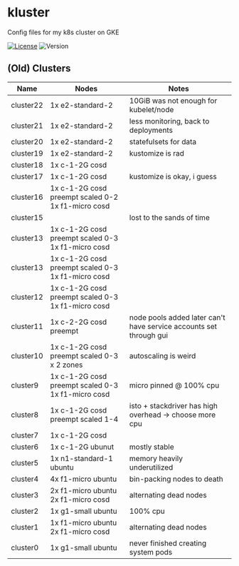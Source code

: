 # kluster

Config files for my k8s cluster on GKE

[![License](https://img.shields.io/github/license/seankhliao/kluster.svg?style=flat-square&maxAge=31536000)](LICENSE)
![Version](https://img.shields.io/github/v/tag/seankhliao/kluster?sort=semver&style=flat-square)

## (Old) Clusters

| Name      | Nodes                                                   | Notes                                                              |
| --------- | ------------------------------------------------------- | ------------------------------------------------------------------ |
| cluster22 | 1x e2-standard-2                                        | 10GiB was not enough for kubelet/node                              |
| cluster21 | 1x e2-standard-2                                        | less monitoring, back to deployments                               |
| cluster20 | 1x e2-standard-2                                        | statefulsets for data                                              |
| cluster19 | 1x e2-standard-2                                        | kustomize is rad                                                   |
| cluster18 | 1x c-1-2G cosd                                          |                                                                    |
| cluster17 | 1x c-1-2G cosd                                          | kustomize is okay, i guess                                         |
| cluster16 | 1x c-1-2G cosd preempt scaled 0-2 <br> 1x f1-micro cosd |                                                                    |
| cluster15 |                                                         | lost to the sands of time                                          |
| cluster13 | 1x c-1-2G cosd preempt scaled 0-3 <br> 1x f1-micro cosd |                                                                    |
| cluster13 | 1x c-1-2G cosd preempt scaled 0-3 <br> 1x f1-micro cosd |                                                                    |
| cluster12 | 1x c-1-2G cosd preempt scaled 0-3 <br> 1x f1-micro cosd |                                                                    |
| cluster11 | 1x c-2-2G cosd preempt                                  | node pools added later can't have service accounts set through gui |
| cluster10 | 1x c-1-2G cosd preempt scaled 0-3 x 2 zones             | autoscaling is weird                                               |
| cluster9  | 1x c-1-2G cosd preempt scaled 0-3 <br> 1x f1-micro cosd | micro pinned @ 100% cpu                                            |
| cluster8  | 1x c-1-2G cosd preempt scaled 1-4                       | isto + stackdriver has high overhead -> choose more cpu            |
| cluster7  | 1x c-1-2G cosd                                          |                                                                    |
| cluster6  | 1x c-1-2G ubunut                                        | mostly stable                                                      |
| cluster5  | 1x n1-standard-1 ubuntu                                 | memory heavily underutilized                                       |
| cluster4  | 4x f1-micro ubuntu                                      | bin-packing nodes to death                                         |
| cluster3  | 2x f1-micro ubuntu <br /> 2x f1-micro cosd              | alternating dead nodes                                             |
| cluster2  | 1x g1-small ubuntu                                      | 100% cpu                                                           |
| cluster1  | 1x f1-micro ubuntu <br /> 2x f1-micro cosd              | alternating dead nodes                                             |
| cluster0  | 1x g1-small ubuntu                                      | never finished creating system pods                                |

